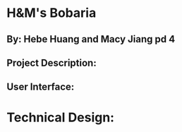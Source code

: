 # H&M's Bobaria
## By: Hebe Huang and Macy Jiang pd 4

## Project Description:

## User Interface:

# Technical Design:
## 
